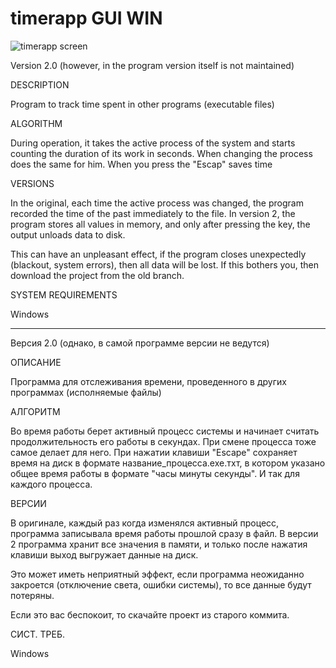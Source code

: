 # timerapp GUI WIN
![timerapp screen](https://raw.githubusercontent.com/born-to-die/timerapp_gui_win/master/screen_1.png)

Version 2.0
(however, in the program version itself is not maintained)

DESCRIPTION

Program to track time spent in other programs (executable files)

ALGORITHM

During operation, it takes the active process of the system and 
starts counting the duration of its work in seconds. When changing 
the process does the same for him. When you press the "Escap" saves time

VERSIONS

In the original, each time the active process was changed, the program 
recorded the time of the past immediately to the file. In version 2, the 
program stores all values in memory, and only after pressing the key, 
the output unloads data to disk.


This can have an unpleasant effect, if the program closes unexpectedly 
(blackout, system errors), then all data will be lost. If this bothers you, 
then download the project from the old branch.

SYSTEM REQUIREMENTS

Windows

---
Версия 2.0
(однако, в самой программе версии не ведутся)

ОПИСАНИЕ

Программа для отслеживания времени, проведенного в других программах 
(исполняемые файлы)

АЛГОРИТМ

Во время работы берет активный процесс системы и начинает считать 
продолжительность его работы в секундах. При смене процесса тоже 
самое делает для него. При нажатии клавиши "Escape" сохраняет время 
на диск в формате название_процесса.ехе.тхт, в котором указано 
общее время работы в формате "часы минуты секунды". И так для каждого процесса. 

ВЕРСИИ

В оригинале, каждый раз когда изменялся активный процесс, программа записывала время 
работы прошлой сразу в файл. В версии 2 программа хранит все значения в памяти, и только 
после нажатия клавиши выход выгружает данные на диск.

Это может иметь неприятный эффект, если программа неожиданно 
закроется (отключение света, ошибки системы), то все данные будут потеряны. 

Если это вас беспокоит, то скачайте проект из старого коммита.

СИСТ. ТРЕБ. 

Windows
